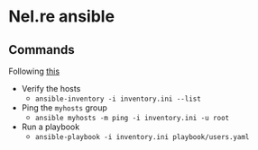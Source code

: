 # Nel.re ansible

## Commands

Following [this](https://docs.ansible.com/ansible/latest/getting_started/get_started_inventory.html)

- Verify the hosts
  - `ansible-inventory -i inventory.ini --list`
- Ping the `myhosts` group
  - `ansible myhosts -m ping -i inventory.ini -u root`
- Run a playbook
  - `ansible-playbook -i inventory.ini playbook/users.yaml`
